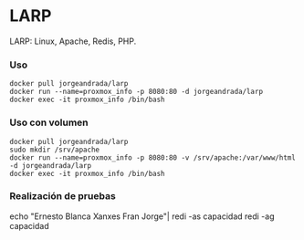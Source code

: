 # LARP
LARP: Linux, Apache, Redis, PHP.


### Uso
	docker pull jorgeandrada/larp
	docker run --name=proxmox_info -p 8080:80 -d jorgeandrada/larp
	docker exec -it proxmox_info /bin/bash

### Uso con volumen
	docker pull jorgeandrada/larp
	sudo mkdir /srv/apache
	docker run --name=proxmox_info -p 8080:80 -v /srv/apache:/var/www/html -d jorgeandrada/larp
	docker exec -it proxmox_info /bin/bash

### Realización de pruebas
echo "Ernesto Blanca Xanxes Fran Jorge"| redi -as capacidad
redi -ag capacidad